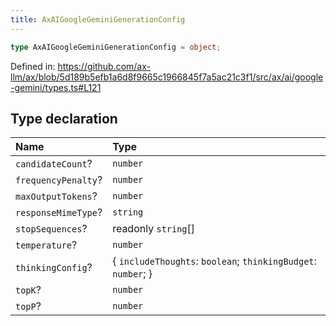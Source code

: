 ```yaml
---
title: AxAIGoogleGeminiGenerationConfig
---
```


```ts
type AxAIGoogleGeminiGenerationConfig = object;
```

Defined in: https://github.com/ax-llm/ax/blob/5d189b5efb1a6d8f9665c1966845f7a5ac21c3f1/src/ax/ai/google-gemini/types.ts#L121

## Type declaration

| Name | Type |
| :------ | :------ |
| <a id="candidateCount"></a> `candidateCount`? | `number` |
| <a id="frequencyPenalty"></a> `frequencyPenalty`? | `number` |
| <a id="maxOutputTokens"></a> `maxOutputTokens`? | `number` |
| <a id="responseMimeType"></a> `responseMimeType`? | `string` |
| <a id="stopSequences"></a> `stopSequences`? | readonly `string`[] |
| <a id="temperature"></a> `temperature`? | `number` |
| <a id="thinkingConfig"></a> `thinkingConfig`? | \{ `includeThoughts`: `boolean`; `thinkingBudget`: `number`; \} |
| <a id="topK"></a> `topK`? | `number` |
| <a id="topP"></a> `topP`? | `number` |
